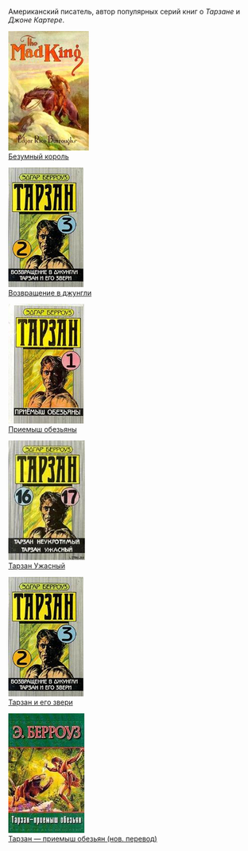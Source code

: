 Американский писатель, автор популярных серий книг о *Тарзане* и *Джоне Картере*.


![](Безумный%20король.jpg)  
[Безумный король](Безумный%20король.txt)

![](Возвращение%20в%20джунгли.jpg)  
[Возвращение в джунгли](Возвращение%20в%20джунгли.txt)

![](Приемыш%20обезьяны.jpg)  
[Приемыш обезьяны](Приемыш%20обезьяны.txt)

![](Тарзан%20Ужасный.jpg)  
[Тарзан Ужасный](Тарзан%20Ужасный.txt)

![](Тарзан%20и%20его%20звери.jpg)  
[Тарзан и его звери](Тарзан%20и%20его%20звери.txt)

![](Тарзан%20—%20приемыш%20обезьян%20(нов.%20перевод).jpg)  
[Тарзан — приемыш обезьян (нов. перевод)](Тарзан%20—%20приемыш%20обезьян%20(нов.%20перевод).txt)
